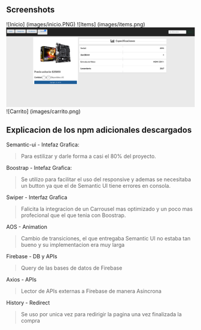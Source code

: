 ## Screenshots
![Inicio] (images/inicio.PNG)
![Items] (images/items.png)
![Especificaciones](images/especificaciones.png)
![Carrito] (images/carrito.png)

## Explicacion de los npm adicionales descargados

Semantic-ui - Intefaz Grafica:
>  Para estilizar y darle forma a casi el 80% del proyecto. 

Boostrap - Intefaz Grafica:
>  Se utilizo para facilitar el uso del responsive y ademas se necesitaba un button ya que el de Semantic UI tiene errores en consola.

Swiper - Interfaz Grafica
>  Falicita la integracion de un Carrousel mas optimizado y un poco mas profecional que el que tenia con Boostrap.

AOS - Animation
>  Cambio de transiciones, el que entregaba Semantic UI no estaba tan bueno y su implementacion era muy larga

Firebase - DB y APIs
> Query de las bases de datos de Firebase

Axios - APIs
> Lector de APIs externas a Firebase de manera Asincrona

History - Redirect 
> Se uso por unica vez para redirigir la pagina una vez finalizada la compra 
